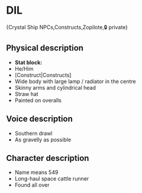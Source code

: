 # DIL

{Crystal Ship NPCs,Constructs,Zopilote,🔒 private}

## **Physical description**
- **Stat block:** 
- He/Him
- [Construct|Constructs]
- Wide body with large lamp / radiator in the centre
- Skinny arms and cylindrical head
- Straw hat
- Painted on overalls

## **Voice description**
- Southern drawl
- As gravelly as possible

## **Character description**
- Name means 549
- Long-haul space cattle runner
- Found all over
